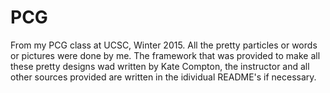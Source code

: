 # PCG
From my PCG class at UCSC, Winter 2015. All the pretty particles or words or pictures were done 
by me. The framework that was provided to make all these pretty designs wad written by 
Kate Compton, the instructor and all other sources provided are written in the idividual README's
if necessary.
